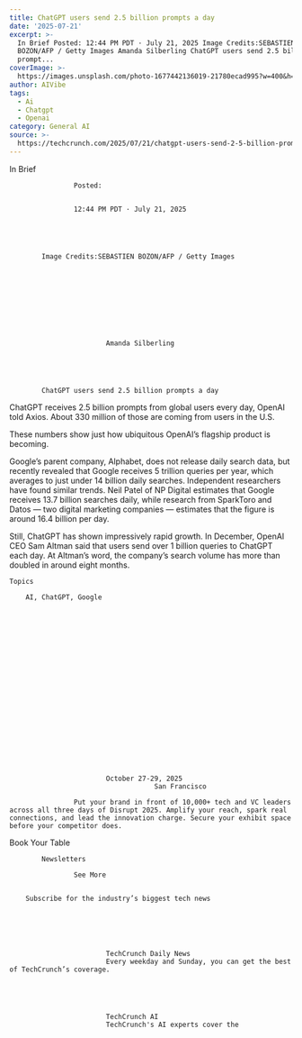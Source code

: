 ```yaml
---
title: ChatGPT users send 2.5 billion prompts a day
date: '2025-07-21'
excerpt: >-
  In Brief Posted: 12:44 PM PDT · July 21, 2025 Image Credits:SEBASTIEN
  BOZON/AFP / Getty Images Amanda Silberling ChatGPT users send 2.5 billion
  prompt...
coverImage: >-
  https://images.unsplash.com/photo-1677442136019-21780ecad995?w=400&h=200&fit=crop&auto=format
author: AIVibe
tags:
  - Ai
  - Chatgpt
  - Openai
category: General AI
source: >-
  https://techcrunch.com/2025/07/21/chatgpt-users-send-2-5-billion-prompts-a-day/
---
```

In Brief

				
				
					Posted:
					

					12:44 PM PDT · July 21, 2025
				
				
			
			

			Image Credits:SEBASTIEN BOZON/AFP / Getty Images

			

	
		
							
											
									
					
		
							Amanda Silberling
					
	



			ChatGPT users send 2.5 billion prompts a day

			
ChatGPT receives 2.5 billion prompts from global users every day, OpenAI told Axios. About 330 million of those are coming from users in the U.S.

These numbers show just how ubiquitous OpenAI’s flagship product is becoming.


	
	




	
	



Google’s parent company, Alphabet, does not release daily search data, but recently revealed that Google receives 5 trillion queries per year, which averages to just under 14 billion daily searches. Independent researchers have found similar trends. Neil Patel of NP Digital estimates that Google receives 13.7 billion searches daily, while research from SparkToro and Datos — two digital marketing companies — estimates that the figure is around 16.4 billion per day.

Still, ChatGPT has shown impressively rapid growth. In December, OpenAI CEO Sam Altman said that users send over 1 billion queries to ChatGPT each day. At Altman’s word, the company’s search volume has more than doubled in around eight months.




			
	Topics
	
		AI, ChatGPT, Google	


		
		

		
		
			



	
	






	
					
				
							October 27-29, 2025
										San Francisco
					
					Put your brand in front of 10,000+ tech and VC leaders across all three days of Disrupt 2025. Amplify your reach, spark real connections, and lead the innovation charge. Secure your exhibit space before your competitor does.
				


Book Your Table


	



		
		
	
	

	
	

		
	
		
			Newsletters
							
					See More
				
					
		Subscribe for the industry’s biggest tech news
	
	
		
			
									
						
							TechCrunch Daily News
							Every weekday and Sunday, you can get the best of TechCrunch’s coverage.
							
						
					
									
						
							TechCrunch AI
							TechCrunch's AI experts cover the
